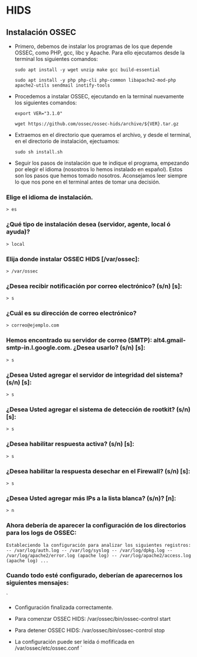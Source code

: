 # HIDS

## Instalación OSSEC

- Primero, debemos de instalar los programas de los que depende OSSEC, como PHP, gcc, libc y Apache. Para ello ejecutamos desde la
   terminal los siguientes comandos:
   
   `sudo apt install -y wget unzip make gcc build-essential`
   
   `sudo apt install -y php php-cli php-common libapache2-mod-php apache2-utils sendmail inotify-tools`

- Procedemos a instalar OSSEC, ejecutando en la terminal nuevamente los siguientes comandos:

   `export VER="3.1.0"`
   
   `wget https://github.com/ossec/ossec-hids/archive/${VER}.tar.gz`
   
- Extraemos en el directorio que queramos el archivo, y desde el terminal, en el directorio de instalación, ejectuamos:

   `sudo sh install.sh`

- Seguir los pasos de instalación que te indique el programa, empezando por elegir el idioma (nosostros lo hemos instalado en español).
  Estos son los pasos que hemos tomado nosotros. Aconsejamos leer siempre lo que nos pone en el terminal antes de tomar una decisión.

### Elige el idioma de instalación.

`> es`

### ¿Qué tipo de instalación desea (servidor, agente, local ó ayuda)? 

`> local`


### Elija donde instalar OSSEC HIDS [/var/ossec]:

`> /var/ossec`

### ¿Desea recibir notificación por correo electrónico? (s/n) [s]: 

`> s`

### ¿Cuál es su dirección de correo electrónico? 

`> correo@ejemplo.com`

### Hemos encontrado su servidor de correo (SMTP): alt4.gmail-smtp-in.l.google.com. ¿Desea usarlo? (s/n) [s]: 

`> s`
     
### ¿Desea Usted agregar el servidor de integridad del sistema? (s/n) [s]: 

`> s`

### ¿Desea Usted agregar el sistema de detección de rootkit? (s/n) [s]:

`> s`

### ¿Desea habilitar respuesta activa? (s/n) [s]:

`> s`

### ¿Desea habilitar la respuesta desechar en el Firewall? (s/n) [s]:

`> s`

### ¿Desea Usted agregar más IPs a la lista blanca? (s/n)? [n]:

`> n`

### Ahora debería de aparecer la configuración de los directorios para los logs de OSSEC:
`
Estableciendo la configuración para analizar los siguientes registros:
-- /var/log/auth.log
-- /var/log/syslog
-- /var/log/dpkg.log
-- /var/log/apache2/error.log (apache log)
-- /var/log/apache2/access.log (apache log)
...
`

### Cuando todo esté configurado, deberían de aparecernos los siguientes mensajes:
`
 - Configuración finalizada correctamente.

 - Para comenzar OSSEC HIDS:
      /var/ossec/bin/ossec-control start

 - Para detener OSSEC HIDS:
      /var/ossec/bin/ossec-control stop

 - La configuración puede ser leída ó mofificada en /var/ossec/etc/ossec.conf
`

